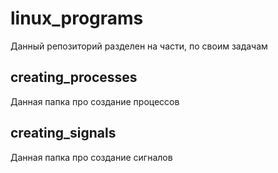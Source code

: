 # linux_programs

Данный репозиторий разделен на части, по своим задачам

## creating_processes

Данная папка про создание процессов

## creating_signals

Данная папка про создание сигналов
